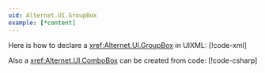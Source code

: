 ```yaml
---
uid: Alternet.UI.GroupBox
example: [*content]
---
```


Here is how to declare a <xref:Alternet.UI.GroupBox> in UIXML:
[!code-xml[](examples/ExampleWindow.uixml#CreateUixmlDeclaration)]

Also a <xref:Alternet.UI.ComboBox> can be created from code:
[!code-csharp[](examples/ExampleWindow.uixml.cs#GroupBoxCSharpCreation)]
